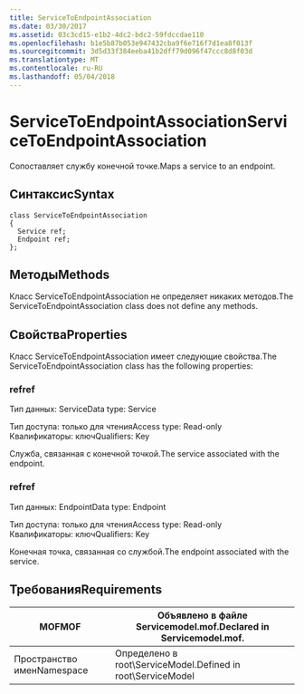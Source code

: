 ```yaml
---
title: ServiceToEndpointAssociation
ms.date: 03/30/2017
ms.assetid: 03c3cd15-e1b2-4dc2-bdc2-59fdccdae110
ms.openlocfilehash: b1e5b87b053e947432cba9f6e716f7d1ea8f013f
ms.sourcegitcommit: 3d5d33f384eeba41b2dff79d096f47ccc8d8f03d
ms.translationtype: MT
ms.contentlocale: ru-RU
ms.lasthandoff: 05/04/2018
---
```

# <a name="servicetoendpointassociation"></a><span data-ttu-id="5856f-102">ServiceToEndpointAssociation</span><span class="sxs-lookup"><span data-stu-id="5856f-102">ServiceToEndpointAssociation</span></span>
<span data-ttu-id="5856f-103">Сопоставляет службу конечной точке.</span><span class="sxs-lookup"><span data-stu-id="5856f-103">Maps a service to an endpoint.</span></span>  
  
## <a name="syntax"></a><span data-ttu-id="5856f-104">Синтаксис</span><span class="sxs-lookup"><span data-stu-id="5856f-104">Syntax</span></span>  
  
```  
class ServiceToEndpointAssociation  
{  
  Service ref;  
  Endpoint ref;  
};  
```  
  
## <a name="methods"></a><span data-ttu-id="5856f-105">Методы</span><span class="sxs-lookup"><span data-stu-id="5856f-105">Methods</span></span>  
 <span data-ttu-id="5856f-106">Класс ServiceToEndpointAssociation не определяет никаких методов.</span><span class="sxs-lookup"><span data-stu-id="5856f-106">The ServiceToEndpointAssociation class does not define any methods.</span></span>  
  
## <a name="properties"></a><span data-ttu-id="5856f-107">Свойства</span><span class="sxs-lookup"><span data-stu-id="5856f-107">Properties</span></span>  
 <span data-ttu-id="5856f-108">Класс ServiceToEndpointAssociation имеет следующие свойства.</span><span class="sxs-lookup"><span data-stu-id="5856f-108">The ServiceToEndpointAssociation class has the following properties:</span></span>  
  
### <a name="ref"></a><span data-ttu-id="5856f-109">ref</span><span class="sxs-lookup"><span data-stu-id="5856f-109">ref</span></span>  
 <span data-ttu-id="5856f-110">Тип данных: Service</span><span class="sxs-lookup"><span data-stu-id="5856f-110">Data type: Service</span></span>  
  
 <span data-ttu-id="5856f-111">Тип доступа: только для чтения</span><span class="sxs-lookup"><span data-stu-id="5856f-111">Access type: Read-only</span></span>  
<span data-ttu-id="5856f-112">Квалификаторы: ключ</span><span class="sxs-lookup"><span data-stu-id="5856f-112">Qualifiers: Key</span></span>  
  
 <span data-ttu-id="5856f-113">Служба, связанная с конечной точкой.</span><span class="sxs-lookup"><span data-stu-id="5856f-113">The service associated with the endpoint.</span></span>  
  
### <a name="ref"></a><span data-ttu-id="5856f-114">ref</span><span class="sxs-lookup"><span data-stu-id="5856f-114">ref</span></span>  
 <span data-ttu-id="5856f-115">Тип данных: Endpoint</span><span class="sxs-lookup"><span data-stu-id="5856f-115">Data type: Endpoint</span></span>  
  
 <span data-ttu-id="5856f-116">Тип доступа: только для чтения</span><span class="sxs-lookup"><span data-stu-id="5856f-116">Access type: Read-only</span></span>  
<span data-ttu-id="5856f-117">Квалификаторы: ключ</span><span class="sxs-lookup"><span data-stu-id="5856f-117">Qualifiers: Key</span></span>  
  
 <span data-ttu-id="5856f-118">Конечная точка, связанная со службой.</span><span class="sxs-lookup"><span data-stu-id="5856f-118">The endpoint associated with the service.</span></span>  
  
## <a name="requirements"></a><span data-ttu-id="5856f-119">Требования</span><span class="sxs-lookup"><span data-stu-id="5856f-119">Requirements</span></span>  
  
|<span data-ttu-id="5856f-120">MOF</span><span class="sxs-lookup"><span data-stu-id="5856f-120">MOF</span></span>|<span data-ttu-id="5856f-121">Объявлено в файле Servicemodel.mof.</span><span class="sxs-lookup"><span data-stu-id="5856f-121">Declared in Servicemodel.mof.</span></span>|  
|---------|-----------------------------------|  
|<span data-ttu-id="5856f-122">Пространство имен</span><span class="sxs-lookup"><span data-stu-id="5856f-122">Namespace</span></span>|<span data-ttu-id="5856f-123">Определено в root\ServiceModel.</span><span class="sxs-lookup"><span data-stu-id="5856f-123">Defined in root\ServiceModel</span></span>|
